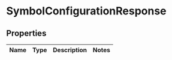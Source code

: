 

# SymbolConfigurationResponse


## Properties

| Name | Type | Description | Notes |
|------------ | ------------- | ------------- | -------------|



